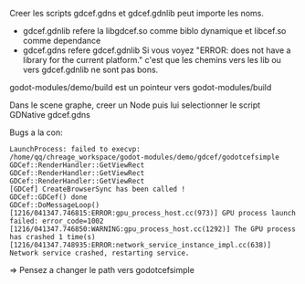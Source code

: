 Creer les scripts gdcef.gdns et gdcef.gdnlib peut importe les noms.
- gdcef.gdnlib refere la libgdcef.so comme biblo dynamique et libcef.so comme dependance
- gdcef.gdns refere gdcef.gdnlib
Si vous voyez "ERROR: does not have a library for the current platform." c'est que les chemins vers les lib ou vers gdcef.gdnlib ne sont pas bons.

godot-modules/demo/build est un pointeur vers godot-modules/build

Dans le scene graphe, creer un Node
puis lui selectionner le script GDNative gdcef.gdns

Bugs a la con:
```
LaunchProcess: failed to execvp:
/home/qq/chreage_workspace/godot-modules/demo/gdcef/godotcefsimple
GDCef::RenderHandler::GetViewRect
GDCef::RenderHandler::GetViewRect
GDCef::RenderHandler::GetViewRect
[GDCef] CreateBrowserSync has been called !
GDCef::GDCef() done
GDCef::DoMessageLoop()
[1216/041347.746815:ERROR:gpu_process_host.cc(973)] GPU process launch failed: error_code=1002
[1216/041347.746850:WARNING:gpu_process_host.cc(1292)] The GPU process has crashed 1 time(s)
[1216/041347.748935:ERROR:network_service_instance_impl.cc(638)] Network service crashed, restarting service.
```
=> Pensez a changer le path vers godotcefsimple
